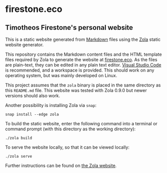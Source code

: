 # firestone.eco

## Timotheos Firestone's personal website

This is a static website generated from [Markdown](https://en.wikipedia.org/wiki/Markdown) files using the [Zola](https://www.getzola.org) static website generator.

This repository contains the Markdown content files and the HTML template files required by Zola to generate the website at [firestone.eco](http://firestone.eco). As the files are plain-text, they can be edited in any plain text editor. [Visual Studio Code](https://code.visualstudio.com/) is recommended, and a workspace is provided. This should work on any operating system, but was mainly developed on Linux.

This project assumes that the `zola` binary is placed in the same directory as this `README.md` file. This website was tested with Zola 0.9.0 but newer versions should also work.

Another possibility is installing Zola via `snap`:

    snap install --edge zola

To build the static website, enter the following command into a terminal or command prompt (with this directory as the working directory):

    ./zola build

To serve the website locally, so that it can be viewed locally:

    ./zola serve

Further instructions can be found on [the Zola website](https://www.getzola.org).
